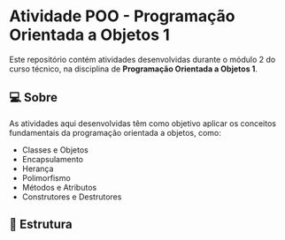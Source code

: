 # Atividade POO - Programação Orientada a Objetos 1

Este repositório contém atividades desenvolvidas durante o módulo 2 do curso técnico, na disciplina de **Programação Orientada a Objetos 1**.

## 💻 Sobre

As atividades aqui desenvolvidas têm como objetivo aplicar os conceitos fundamentais da programação orientada a objetos, como:

- Classes e Objetos
- Encapsulamento
- Herança
- Polimorfismo
- Métodos e Atributos
- Construtores e Destrutores

## 📁 Estrutura

